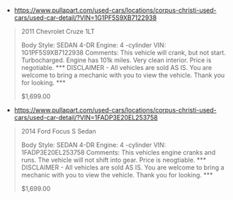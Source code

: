 - https://www.pullapart.com/used-cars/locations/corpus-christi-used-cars/used-car-detail/?VIN=1G1PF5S9XB7122938
>2011 Chevrolet Cruze 1LT
>
>Body Style: SEDAN 4-DR
>Engine: 4 -cylinder
>VIN: 1G1PF5S9XB7122938
>Comments: This vehicle will crank, but not start. Turbocharged. Engine has 101k miles. Very clean interior. Price is negotiable. *** DISCLAIMER - All vehicles are sold AS IS. You are welcome to bring a mechanic with you to view the vehicle. Thank you for looking. ***
>
>$1,699.00

- https://www.pullapart.com/used-cars/locations/corpus-christi-used-cars/used-car-detail/?VIN=1FADP3E20EL253758
>2014 Ford Focus S Sedan
>
>Body Style: SEDAN 4-DR
>Engine: 4 -cylinder
>VIN: 1FADP3E20EL253758
>Comments: This vehicles engine cranks and runs. The vehicle will not shift into gear. Price is neogtiable. *** DISCLAIMER - All vehicles are sold AS IS. You are welcome to bring a mechanic with you to view the vehicle. Thank you for looking. ***
>
>$1,699.00

